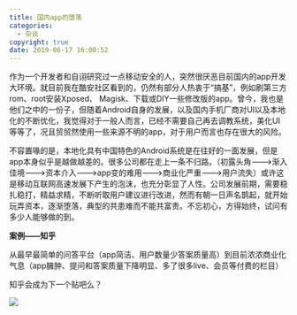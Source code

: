 ```yaml
---
title: 国内app的堕落
categories:
  - 杂谈
copyright: true
date: 2019-06-17 16:00:52
---
```




作为一个开发者和自诩研究过一点移动安全的人，突然很厌恶目前国内的app开发大环境。就目前我在酷安社区看到的，仍然有部分人热衷于“搞基”，例如刷第三方rom、root安装Xposed、 Magisk、下载或DIY一些修改版的app。曾今，我也是他们之中的一份子，但随着Android自身的发展，以及国内手机厂商对UI以及本地化的不断优化，我觉得对于一般人而言，已经不需要自己再去调教系统，美化UI等等了，况且贸贸然使用一些来源不明的app，对于用户而言也存在很大的风险。

<!-- more -->

不容置喙的是，本地化具有中国特色的Android系统是在往好的一面发展，但是app本身似乎是越做越差的。很多公司都在走上一条不归路。（初露头角--->渐入佳境--->资本介入--->app变的难用--->商业化严重--->用户流失）或许这是移动互联网高速发展下产生的泡沫，也充分彰显了人性。公司发展前期，需要稳扎稳打，精益求精，不断听取用户建议进行改进，然而有朝一日声名鹊起，就开始玩弄资本，逐渐堕落，典型的共患难而不能共富贵。不忘初心，方得始终，试问有多少人能够做的到。

**案例——知乎**

从最早最简单的问答平台（app简洁、用户数量少答案质量高）到目前浓浓商业化气息（app臃肿、提问和答案质量下降明显、多了很多live、会员等付费的栏目）

知乎会成为下一个贴吧么？

![](https://blog-20190524.oss-cn-hangzhou.aliyuncs.com/images/domestic-app-become-bad/zhihu.jpg?x-oss-process=style/logo)

